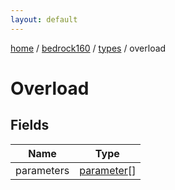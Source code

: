 ```yaml
---
layout: default
---
```


[home](/)  /  [bedrock160](/protocol/bedrock160)  /  [types](/protocol/bedrock160/types)  /  overload

# Overload

## Fields

Name | Type
---|---
parameters | [parameter](/protocol/bedrock160/types/parameter)[]

